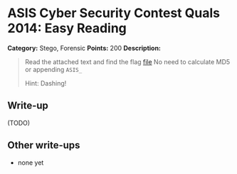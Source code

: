 # ASIS Cyber Security Contest Quals 2014: Easy Reading

**Category:** Stego, Forensic
**Points:** 200
**Description:**

> Read the attached text and find the flag
> [file](stego_200_18c49be05801a16188e1f23e35d4798c)
> No need to calculate MD5 or appending `ASIS_`
>
> Hint: Dashing!

## Write-up

(TODO)

## Other write-ups

* none yet
